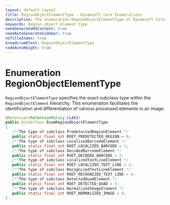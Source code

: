 ```yaml
---
layout: default-layout
title: RegionObjectElementType - Dynamsoft Core Enumerations
description: The enumeration RegionObjectElementType of Dynamsoft Core describes the types of RegionObjectElement.
keywords: Region object element type
needGenerateH3Content: true
needAutoGenerateSidebar: true
noTitleIndex: true
breadcrumbText: RegionObjectElementType
codeAutoHeight: true
---
```


# Enumeration RegionObjectElementType

`RegionObjectElementType` specifies the exact subclass type within the `RegionObjectElement` hierarchy. This enumeration facilitates the identification and differentiation of various processed elements in an image.

```java
@Retention(RetentionPolicy.CLASS)
public @interface EnumRegionObjectElementType
{
   /**The type of subclass PredetectedRegionElement.*/
   public static final int ROET_PREDETECTED_REGION = 0;
   /**The type of subclass LocalizedBarcodeElement.*/
   public static final int ROET_LOCALIZED_BARCODE = 1;
   /**The type of subclass DecodedBarcodeElement.*/
   public static final int ROET_DECODED_BARCODE = 2;
   /**The type of subclass LocalizedTextLineElement.*/
   public static final int ROET_LOCALIZED_TEXT_LINE = 3;
   /**The type of subclass RecognizedTextLineElement.*/
   public static final int ROET_RECOGNIZED_TEXT_LINE = 4;
   /**The type of subclass DetectedQuadElement.*/
   public static final int ROET_DETECTED_QUAD = 5;
   /**The type of subclass NormalizedImageElement.*/
   public static final int ROET_NORMALIZED_IMAGE = 6;
}
```
